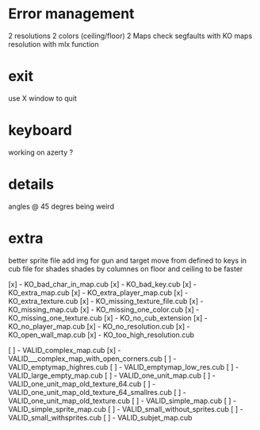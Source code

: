 
# Error management
2 resolutions
2 colors (ceiling/floor)
2 Maps
check segfaults with KO maps
resolution with mlx function


# exit
use X window to quit

# keyboard
working on azerty ?

# details
angles @ 45 degres being weird

# extra
better sprite file
add img for gun and target
move from defined to keys in cub file for shades
shades by columnes on floor and ceiling to be faster


[x] - KO_bad_char_in_map.cub
[x] - KO_bad_key.cub
[x] - KO_extra_map.cub
[x] - KO_extra_player_map.cub
[x] - KO_extra_texture.cub
[x] - KO_missing_texture_file.cub
[x] - KO_missing_map.cub
[x] - KO_missing_one_color.cub
[x] - KO_missing_one_texture.cub
[x] - KO_no_cub_extension
[x] - KO_no_player_map.cub
[x] - KO_no_resolution.cub
[x] - KO_open_wall_map.cub
[x] - KO_too_high_resolution.cub


[ ] - VALID_complex_map.cub
[x] - VALID___complex_map_with_open_corners.cub
[ ] - VALID_emptymap_highres.cub
[ ] - VALID_emptymap_low_res.cub
[ ] - VALID_large_empty_map.cub
[ ] - VALID_one_unit_map.cub
[ ] - VALID_one_unit_map_old_texture_64.cub
[ ] - VALID_one_unit_map_old_texture_64_smallres.cub
[ ] - VALID_one_unit_map_old_texture.cub
[ ] - VALID_simple_map.cub
[ ] - VALID_simple_sprite_map.cub
[ ] - VALID_small_without_sprites.cub
[ ] - VALID_small_withsprites.cub
[ ] - VALID_subjet_map.cub
